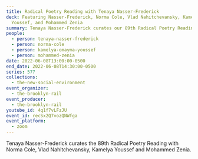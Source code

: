 ```yaml
---
title: Radical Poetry Reading with Tenaya Nasser-Frederick
deck: Featuring Nasser-Frederick, Norma Cole, Vlad Nahitchevansky, Kamelya
  Youssef, and Mohammed Zenia
summary: Tenaya Nasser-Frederick curates our 89th Radical Poetry Reading Series.
people:
  - person: tenaya-nasser-frederick
  - person: norma-cole
  - person: kamelya-omayma-youssef
  - person: mohammed-zenia
date: 2022-06-08T13:00:00-0500
end_date: 2022-06-08T14:30:00-0500
series: 577
collections:
  - the-new-social-environment
event_organizer:
  - the-brooklyn-rail
event_producer:
  - the-brooklyn-rail
youtube_id: 4q1f7vLFzJU
event_id: recSx2Q7vozQNWfga
event_platform:
  - zoom
---
```

Tenaya Nasser-Frederick curates the 89th Radical Poetry Reading with Norma Cole, Vlad Nahitchevansky, Kamelya Youssef and Mohammed Zenia.